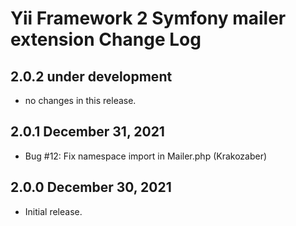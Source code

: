 Yii Framework 2 Symfony mailer extension Change Log
================================================

2.0.2 under development
-----------------------

- no changes in this release.


2.0.1 December 31, 2021
-----------------------

- Bug #12: Fix namespace import in Mailer.php (Krakozaber)


2.0.0 December 30, 2021
-----------------------

- Initial release.


